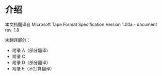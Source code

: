 # 介绍

本文档翻译自 Microsoft Tape Format Specification Version 1.00a - document rev. 1.8

未翻译部分：

* 附录 A（部分翻译）
* 附录 C
* 附录 D（部分翻译）
* 附录 E（不打算翻译）
